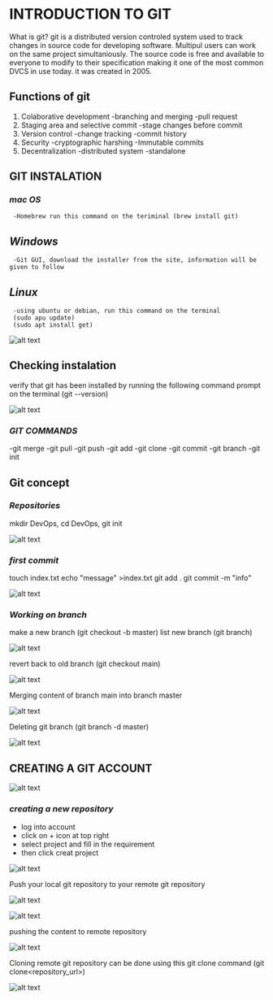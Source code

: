 # INTRODUCTION TO GIT

What is git? git is a distributed version controled system used to track changes in source code for developing software. Multipul users can work on the same project simultaniously. The source code is free and available to everyone to modify to their specification making it one of the most common DVCS in use today. it was created in 2005.

## Functions of git

1) Colaborative development
    -branching and merging
    -pull request
2) Staging area and selective commit
    -stage changes before commit
3) Version control
    -change tracking
    -commit history
4) Security
    -cryptographic harshing
    -Immutable commits
5) Decentralization
    -distributed system
    -standalone

## GIT INSTALATION            

### *mac OS*
     -Homebrew run this command on the teriminal (brew install git)
## *Windows*
     -Git GUI, download the installer from the site, information will be given to follow
## *Linux*
     -using ubuntu or debian, run this command on the terminal
     (sudo apu update)
     (sudo apt install get)

![alt text](msedge_7d9k7NNvhM.png)

## Checking instalation
verify that git has been installed by running the following command prompt on the terminal (git --version)

![alt text](Code_wndFCeukMn.png)

### *GIT COMMANDS*
  -git merge
  -git pull
  -git push
  -git add
  -git clone
  -git commit
  -git branch
  -git init

## Git concept

 ### *Repositories*
 mkdir DevOps, cd DevOps, git init

 ![alt text](mintty_pCFRhNy97l.png)

 ### *first commit*
  touch index.txt
  echo "message" >index.txt
  git add .
  git commit -m "info"

  ![alt text](msedge_DZhdNAq4oM.png)

 ### *Working on branch*
 make a new branch (git checkout -b master)
 list new branch (git branch)

 ![alt text](ShareX_4S8D0OJTYc.png)

 revert back to old branch (git checkout main)

 ![alt text](mintty_pIxtIY6mmx.png)

 Merging content of branch main into branch master

 ![alt text](mintty_eB5YWqZOI0.png)

 Deleting git branch (git branch -d master)

 ![alt text](mintty_Y3y5DmVNH1.png)

 ## CREATING A GIT ACCOUNT

 ![alt text](msedge_HWpi7n5QJc.png)

 ### *creating a new repository*
  - log into account
  - click on + icon at top right
  - select project and fill in the requirement
  - then click creat project

 ![alt text](msedge_WqjDfWefe2.png)

 Push your local git repository to your remote git repository

 ![alt text](msedge_zqmdFaMyDq.png)

 ![alt text](dCjHFnW.png)

 pushing the content to remote repository
 
![alt text](mintty_P0RpopOB5p-1.png)

 Cloning remote git repository can be done using this git clone command (git clone<repository_url>)

![alt text](Code_Dnsa8Hd4tN.png)
